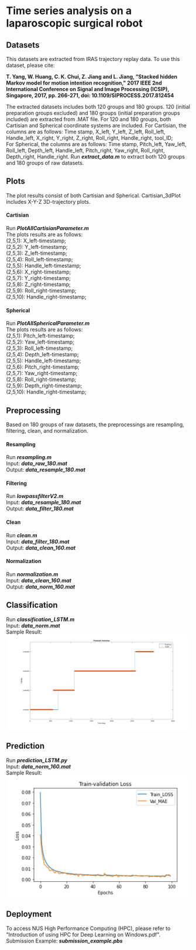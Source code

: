 # Time series analysis on a laparoscopic surgical robot  
## Datasets  
This datasets are extracted from IRAS trajectory replay data. To use this dataset, please cite:  
  
__T. Yang, W. Huang, C. K. Chui, Z. Jiang and L. Jiang, "Stacked hidden Markov model for motion intention recognition," 2017 IEEE 2nd International Conference on Signal and Image Processing (ICSIP), Singapore, 2017, pp. 266-271, doi: 10.1109/SIPROCESS.2017.812454__  

The extracted datasets includes both 120 groups and 180 groups. 120 (initial preparation groups excluded) and 180 groups (initial preparation groups included) are extracted from .MAT file.
For 120 and 180 groups, both Cartisian and Spherical coordinate systems are included.
For Cartisian, the columns are as follows: Time stamp, X_left, Y_left, Z_left, Roll_left, Handle_left, X_right, Y_right, Z_right, Roll_right, Handle_right, tool_ID;  
For Spherical, the columns are as follows: Time stamp, Pitch_left, Yaw_left, Roll_left, Depth_left, Handle_left, Pitch_right, Yaw_right, Roll_right, Depth_right, Handle_right.
Run ___extract_data.m___ to extract both 120 groups and 180 groups of raw datasets.

## Plots  

The plot results consist of both Cartisian and Spherical. Cartisian_3dPlot includes X-Y-Z 3D-trajectory plots.   
#### Cartisian  
Run ___PlotAllCartisianParameter.m___  
The plots results are as follows:  
(2,5,1): X_left-timestamp;  
(2,5,2): Y_left-timestamp;   
(2,5,3): Z_left-timestamp;   
(2,5,4): Roll_left-timestamp;   
(2,5,5): Handle_left-timestamp;   
(2,5,6): X_right-timestamp;   
(2,5,7): Y_right-timestamp;   
(2,5,8): Z_right-timestamp;     
(2,5,9): Roll_right-timestamp;   
(2,5,10): Handle_right-timestamp;   
#### Spherical  
Run ___PlotAllSphericalParameter.m___  
The plots results are as follows:  
(2,5,1): Pitch_left-timestamp;   
(2,5,2): Yaw_left-timestamp;   
(2,5,3): Roll_left-timestamp;   
(2,5,4): Depth_left-timestamp;   
(2,5,5): Handle_left-timestamp;   
(2,5,6): Pitch_right-timestamp;   
(2,5,7): Yaw_right-timestamp;   
(2,5,8): Roll_right-timestamp;   
(2,5,9): Depth_right-timestamp;   
(2,5,10): Handle_right-timestamp;

## Preprocessing 
Based on 180 groups of raw datasets, the preprocessings are resampling, filtering, clean, and normalization.  
#### Resampling
Run ___resampling.m___  
Input: ___data_raw_180.mat___  
Output: ___data_resample_180.mat___  
#### Filtering
Run ___lowpassfilterV2.m___  
Input: ___data_resample_180.mat___  
Output: ___data_filter_180.mat___  
#### Clean
Run ___clean.m___  
Input: ___data_filter_180.mat___  
Output: ___data_clean_160.mat___  
#### Normalization
Run ___normalization.m___  
Input: ___data_clean_160.mat___  
Output: ___data_norm_160.mat___  

## Classification
Run ___classification_LSTM.m___  
Input: ___data_norm.mat___  
Sample Result:    
![alt text](https://github.com/JINHUIZHANG/Time-series-analysis-on-a-Laparoscopic-Surgical-Robot/blob/main/Classification/classification_lstm.png)

## Prediction
Run ___prediction_LSTM.py___  
Input: ___data_norm_160.mat___  
Sample Result:    
![alt text](https://github.com/JINHUIZHANG/Time-series-analysis-on-a-Laparoscopic-Surgical-Robot/blob/main/Prediction/prediction_train_validation_loss_lstm.PNG)

## Deployment
To access NUS High Performance Computing (HPC), please refer to "Introduction of using HPC for Deep Learning on Windows.pdf".  
Submission Example: ___submission_example.pbs___
